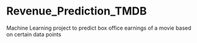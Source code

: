 # Revenue_Prediction_TMDB
Machine Learning project to predict box office earnings of a movie based on certain data points
